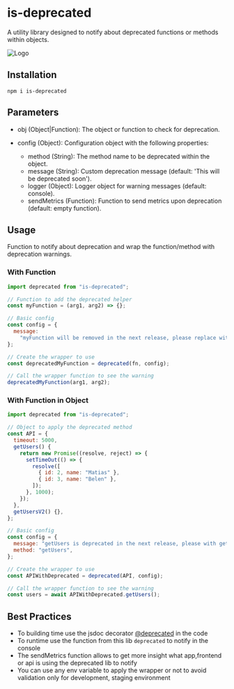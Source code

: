 # is-deprecated

A utility library designed to notify about deprecated functions or methods within objects.

![Logo](https://github.com/mtorre4580/is-deprecated/blob/main/deprecated.png?raw=true)

## Installation

```
npm i is-deprecated
```

## Parameters

- obj (Object|Function): The object or function to check for deprecation.

- config (Object): Configuration object with the following properties:
  - method (String): The method name to be deprecated within the object.
  - message (String): Custom deprecation message (default: 'This will be deprecated soon').
  - logger (Object): Logger object for warning messages (default: console).
  - sendMetrics (Function): Function to send metrics upon deprecation (default: empty function).

## Usage

Function to notify about deprecation and wrap the function/method with deprecation warnings.

### With Function

```js
import deprecated from "is-deprecated";

// Function to add the deprecated helper
const myFunction = (arg1, arg2) => {};

// Basic config
const config = {
  message:
    "myFunction will be removed in the next release, please replace with this https://www.npmjs.com",
};

// Create the wrapper to use
const deprecatedMyFunction = deprecated(fn, config);

// Call the wrapper function to see the warning
deprecatedMyFunction(arg1, arg2);
```

### With Function in Object

```js
import deprecated from "is-deprecated";

// Object to apply the deprecated method
const API = {
  timeout: 5000,
  getUsers() {
    return new Promise((resolve, reject) => {
      setTimeOut(() => {
        resolve([
          { id: 2, name: "Matias" },
          { id: 3, name: "Belen" },
        ]);
      }, 1000);
    });
  },
  getUsersV2() {},
};

// Basic config
const config = {
  message: "getUsers is deprecated in the next release, please with getUsersV2",
  method: "getUsers",
};

// Create the wrapper to use
const APIWithDeprecated = deprecated(API, config);

// Call the wrapper function to see the warning
const users = await APIWithDeprecated.getUsers();
```

## Best Practices

- To building time use the jsdoc decorator [@deprecated](https://jsdoc.app/tags-deprecated) in the code
- To runtime use the function from this lib `deprecated` to notify in the console
- The sendMetrics function allows to get more insight what app,frontend or api is using the deprecated lib to notify
- You can use any env variable to apply the wrapper or not to avoid validation only for development, staging environment